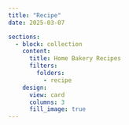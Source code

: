 ```yaml
---
title: "Recipe"
date: 2025-03-07

sections:
  - block: collection
    content:
      title: Home Bakery Recipes
      filters:
        folders:
          - recipe
    design:
      view: card
      columns: 3
      fill_image: true
---
```

